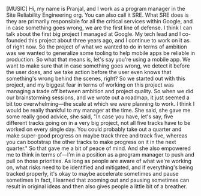[MUSIC] Hi, my name is Pranjal, and I work as a program manager in the Site
Reliability Engineering org. You can also call it SRE. What SRE does is they are
primarily responsible for all the critical services within Google, and in case
something goes wrong, we are the first line of defense. I think I can talk about
the first big project I managed at Google. My tech lead and I co-founded this
project about three years ago, and I continue to work on it as of right now. So
the project of what we wanted to do in terms of ambition was we wanted to
generalize some tooling to help mobile apps be reliable in production. So what
that means is, let's say you're using a mobile app. We want to make sure that in
case something goes wrong, we detect it before the user does, and we take action
before the user even knows that something's wrong behind the scenes, right? So
we started out with this project, and my biggest fear in terms of working on
this project was managing a trade off between ambition and project quality. So
when we did our brainstorming sessions, and we wrote out a roadmap, it just
seemed a bit too overwhelming—the scale at which we were planning to work. I
think I would be really thankful to my manager at the time. She said, she gave
me some really good advice, she said, "In case you have, let's say, five
different tracks going on in a very big project, not all five tracks have to be
worked on every single day. You could probably take out a quarter and make
super-good progress on maybe track three and track five, whereas you can
bootstrap the other tracks to make progress on it in the next quarter." So that
gave me a bit of peace of mind. And she also empowered me to think in terms
of—I'm in a position as a program manager to push and pull on those priorities.
As long as people are aware of what we're working on, what risks need to be
identified and mitigated, and if everything's being tracked properly, it's okay
to maybe accelerate sometimes and pause sometimes In fact, I learned that
zooming out and pausing sometimes can result in original ideas and then also
gives people a little bit of a breather.